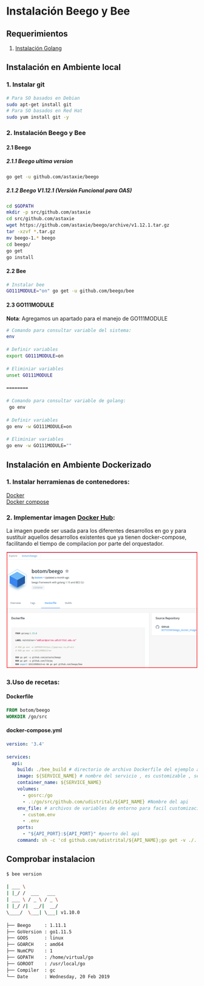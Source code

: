 # Instalación Beego y Bee

## Requerimientos
1. [Instalación Golang](golang.md)

## Instalación en Ambiente local

### 1. Instalar git
```bash
# Para SO basados en Debian
sudo apt-get install git
# Para SO basados en Red Hat
sudo yum install git -y
```

### 2. Instalación Beego y Bee

#### 2.1 Beego

##### 2.1.1 Beego ultima version
```bash
go get -u github.com/astaxie/beego
```

##### 2.1.2 Beego V1.12.1 (Versión Funcional para OAS)
```bash
cd $GOPATH
mkdir -p src/github.com/astaxie
cd src/github.com/astaxie
wget https://github.com/astaxie/beego/archive/v1.12.1.tar.gz
tar -xzvf *.tar.gz
mv beego-1.* beego
cd beego/
go get
go install
```
#### 2.2 Bee
```bash
# Instalar bee
GO111MODULE="on" go get -u github.com/beego/bee
```
#### 2.3 GO111MODULE
**Nota**: Agregamos un apartado para el manejo de GO111MODULE
```bash
# Comando para consultar variable del sistema:  
env

# Definir variables
export GO111MODULE=on

# Eliminiar variables
unset GO111MODULE

========

# Comando para consultar variable de golang:
 go env

# Definir variables
go env -w GO111MODULE=on

# Eliminiar variables
go env -w GO111MODULE=""
```


## Instalación en Ambiente Dockerizado

### 1. Instalar herramienas de contenedores:   
[Docker](https://docs.docker.com/engine/install/ubuntu/)   
[Docker compose](https://docs.docker.com/compose/install/)

### 2. Implementar imagen [Docker Hub](https://hub.docker.com/r/botom/beego):   
La imagen puede ser usada para los diferentes desarrollos en go y para sustituir aquellos desarrollos existentes que ya tienen docker-compose, facilitando el tiempo de compilacion por parte del orquestador.

![botom/beego](img/docker_botom_beego.png)

### 3.Uso de recetas:   

#### Dockerfile
```Dockerfile
FROM botom/beego
WORKDIR /go/src
```

#### docker-compose.yml
```yml
version: '3.4'

services:
  api:
    build: ./bee_build # directorio de archivo Dockerfile del ejemplo anterior
    image: ${SERVICE_NAME} # nombre del servicio , es customizable , se recomienda el nombre del api
    container_name: ${SERVICE_NAME}
    volumes:
      - gosrc:/go
      - .:/go/src/github.com/udistrital/${API_NAME} #Nombre del api
    env_file: # archivos de variables de entorno para facil customizacion de las variables
      - custom.env
      - .env
    ports:
      - "${API_PORT}:${API_PORT}" #poerto del api
    command: sh -c 'cd github.com/udistrital/${API_NAME};go get -v ./...; bee migrate -driver=postgres -conn="postgres://${POSTGRES_USER}:${POSTGRES_PASSWORD}@${POSTGRES_HOST}/${POSTGRES_DB}?sslmode=disable&search_path=public" || true; bee run -downdoc=true -gendoc=true' #variables de coneccion a la base de datos
```

## Comprobar instalacion
```bash
$ bee version

| ___ \
| |_/ /  ___   ___
| ___ \ / _ \ / _ \
| |_/ /|  __/|  __/
\____/  \___| \___| v1.10.0

├── Beego     : 1.11.1
├── GoVersion : go1.11.5
├── GOOS      : linux
├── GOARCH    : amd64
├── NumCPU    : 1
├── GOPATH    : /home/virtual/go
├── GOROOT    : /usr/local/go
├── Compiler  : gc
└── Date      : Wednesday, 20 Feb 2019
```
